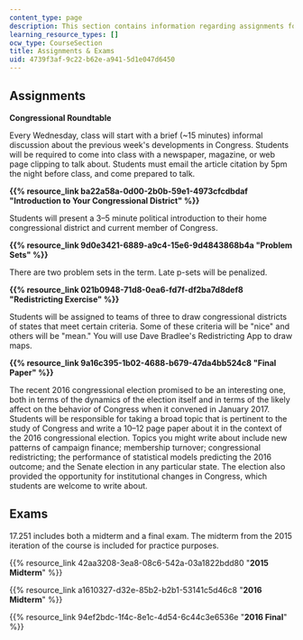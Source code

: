 ```yaml
---
content_type: page
description: This section contains information regarding assignments for the course.
learning_resource_types: []
ocw_type: CourseSection
title: Assignments & Exams
uid: 4739f3af-9c22-b62e-a941-5d1e047d6450
---
```


Assignments
-----------

**Congressional Roundtable**

Every Wednesday, class will start with a brief (~15 minutes) informal discussion about the previous week's developments in Congress. Students will be required to come into class with a newspaper, magazine, or web page clipping to talk about. Students must email the article citation by 5pm the night before class, and come prepared to talk.

**{{% resource_link ba22a58a-0d00-2b0b-59e1-4973cfcdbdaf "Introduction to Your Congressional District" %}}**

Students will present a 3–5 minute political introduction to their home congressional district and current member of Congress.

**{{% resource_link 9d0e3421-6889-a9c4-15e6-9d4843868b4a "Problem Sets" %}}**

There are two problem sets in the term. Late p-sets will be penalized.

**{{% resource_link 021b0948-71d8-0ea6-fd7f-df2ba7d8def8 "Redistricting Exercise" %}}**

Students will be assigned to teams of three to draw congressional districts of states that meet certain criteria. Some of these criteria will be "nice" and others will be "mean." You will use Dave Bradlee's Redistricting App to draw maps.

**{{% resource_link 9a16c395-1b02-4688-b679-47da4bb524c8 "Final Paper" %}}**

The recent 2016 congressional election promised to be an interesting one, both in terms of the dynamics of the election itself and in terms of the likely affect on the behavior of Congress when it convened in January 2017. Students will be responsible for taking a broad topic that is pertinent to the study of Congress and write a 10–12 page paper about it in the context of the 2016 congressional election. Topics you might write about include new patterns of campaign finance; membership turnover; congressional redistricting; the performance of statistical models predicting the 2016 outcome; and the Senate election in any particular state. The election also provided the opportunity for institutional changes in Congress, which students are welcome to write about.

Exams
-----

17.251 includes both a midterm and a final exam. The midterm from the 2015 iteration of the course is included for practice purposes.

{{% resource_link 42aa3208-3ea8-08c6-542a-03a1822bdd80 "**2015 Midterm**" %}}

{{% resource_link a1610327-d32e-85b2-b2b1-53141c5d46c8 "**2016 Midterm**" %}}

{{% resource_link 94ef2bdc-1f4c-8e1c-4d54-6c44c3e6536e "**2016 Final**" %}}